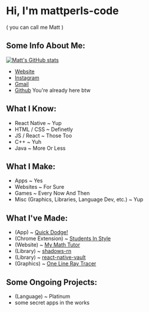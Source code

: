# Hi, I'm mattperls-code
( you can call me Matt )

## Some Info About Me:

[![Matt's GitHub stats](https://github-readme-stats.vercel.app/api?username=mattperls-code)](https://github.com/mattperls-code)

 - [Website](https://mattperls-code.vercel.app)
 - [Instagram](https://www.instagram.com/mattperls.code/)
 - [Gmail](mailto:mattperls.code@gmail.com)
 - [Github](https://github.com/mattperls-code) You're already here btw

## What I Know:

 - React Native ~ Yup
 - HTML / CSS ~ Definetly
 - JS / React ~ Those Too
 - C++ ~ Yuh
 - Java ~ More Or Less

## What I Make:

 - Apps ~ Yes
 - Websites ~ For Sure
 - Games ~ Every Now And Then
 - Misc (Graphics, Libraries, Language Dev, etc.) ~ Yup

## What I've Made:

 - (App) ~ [Quick Dodge!](https://apps.apple.com/us/app/quick-dodge/id1517218313)
 - (Chrome Extension) ~ [Students In Style](https://chrome.google.com/webstore/detail/students-in-style/bibpifjmeokaediicippdkjmdehcjfih)
 - (Website) ~ [My Math Tutor](https://mattperls-code.github.io/my-math-tutor/)
 - (Library) ~ [shadows-rn](https://www.npmjs.com/package/shadows-rn)
 - (Library) ~ [react-native-vault](https://www.npmjs.com/package/react-native-vault)
 - (Graphics) ~ [One Line Ray Tracer](https://github.com/mattperls-code/oneLineRayTracer/blob/master/src/prod/index.js)

## Some Ongoing Projects:

 - (Language) ~ Platinum
 - some secret apps in the works
